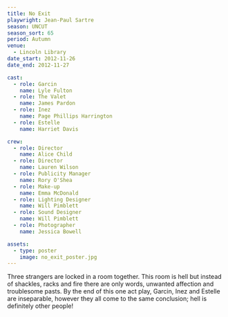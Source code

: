 ```yaml
---
title: No Exit
playwright: Jean-Paul Sartre
season: UNCUT
season_sort: 65
period: Autumn
venue:
  - Lincoln Library
date_start: 2012-11-26
date_end: 2012-11-27

cast:
  - role: Garcin 
    name: Lyle Fulton
  - role: The Valet
    name: James Pardon
  - role: Inez
    name: Page Phillips Harrington
  - role: Estelle
    name: Harriet Davis

crew:
  - role: Director
    name: Alice Child
  - role: Director
    name: Lauren Wilson
  - role: Publicity Manager
    name: Rory O'Shea
  - role: Make-up
    name: Emma McDonald
  - role: Lighting Designer
    name: Will Pimblett
  - role: Sound Designer
    name: Will Pimblett
  - role: Photographer
    name: Jessica Bowell

assets:
  - type: poster
    image: no_exit_poster.jpg
---
```


Three strangers are locked in a room together. This room is hell but instead of shackles, racks and fire there are only words, unwanted affection and troublesome pasts. By the end of this one act play, Garcin, Inez and Estelle are inseparable, however they all come to the same conclusion; hell is definitely other people!
